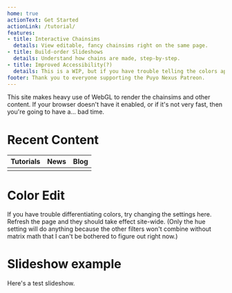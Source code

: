 ```yaml
---
home: true
actionText: Get Started
actionLink: /tutorial/
features:
- title: Interactive Chainsims
  details: View editable, fancy chainsims right on the same page.
- title: Build-order Slideshows
  details: Understand how chains are made, step-by-step.
- title: Improved Accessibility(?)
  details: This is a WIP, but if you have trouble telling the colors apart, you can edit the hues of the Puyos below.
footer: Thank you to everyone supporting the Puyo Nexus Patreon.
---
```

<AssetLoader />
This site makes heavy use of WebGL to render the chainsims and other content. If your browser doesn't have it enabled, or if it's not very fast, then you're going to have a... bad time.

# Recent Content
| Tutorials          | News               | Blog               |
|--------------------|--------------------|--------------------|
| <RecentArticles /> | <RecentArticles /> | <RecentArticles /> |

# Color Edit
If you have trouble differentiating colors, try changing the settings here. Refresh the page and they should take effect site-wide. (Only the hue setting will do anything because the other filters won't combine without matrix math that I can't be bothered to figure out right now.)
<ColorEdit />

# Slideshow example
Here's a test slideshow.

<Slideshow :importedData="
  [{fieldData: 'RRRR00000000000000000000000000R00000Y00000RRG000YRG00BYGBYPBYRGBYBRGBYPPRGBYPB',
    shadowData: '0000000000000000000000000000000R00000G0000000000000000000000000000000000000000',
    cursorData: '000000001111110000000000000000000000000000000000000000000000000000000000000000',
    arrowData: '000000000000000000000000000000000000000000000000000000000000000000000000000000',
    autoDrop: false,
    slideText: 'The quick brown fox jumps over the lazy dog.'
  },
  {
    fieldData: 'GGGG000GGG00000000000000000000R00000Y00000RRG000YRG00BYGBYPBYRGBYBRGBYPPRGBYPB',
    shadowData: '0000000000000000000000000000000R00000G0000000000000000000000000000000000000000',
    cursorData: '000000000000000000000000000000000000000000000000000000000000000000000000000000',
    arrowData: '0000000000URDL0000000000000000000000000000000000000000000000000000000000000000',
    autoDrop: false,
    slideText: 'Phantasy Star Online 2 will never get localized.'
  },
  {
    fieldData: 'BBBB000000000000000000RGBYP000R00000Y00000RRG000YRG00BYGBYPBYRGBYBRGBYPPRGBYPB',
    shadowData: '0000000000000000000000000000000R00000G0000000000000000000000000000000000000000',
    cursorData: '000000000000000000000000000000000000000000000000000000000000000000000000000000',
    arrowData: '000000000000000000000000000000000000000000000000000000000000000000000000000000',
    autoDrop: false,
    slideText: 'Nihilism.'
  }]" :nextQueue="'RRBGYYPPRBGYPYPGBG'" />

<!-- <ChainImg :importedData="
  [{fieldData: 'RRRR00000000000000000000000000R00000Y00000RRG000YRG00BYGBYPBYRGBYBRGBYPPRGBYPB',
    shadowData: '0000000000000000000000000000000R00000G0000000000000000000000000000000000000000',
    cursorData: '000000000000000000000000000000000000000000000000000000000000000000000000000000',
    arrowData: '000000000000000000000000000000000000000000000000000000000000000000000000000000',
    autoDrop: false
  }]" :nextQueue="'RRBGYYPPRBGYPYPGBG'" />

<ChainImg :importedData="
  [{fieldData: 'RRRR00000000000000000000000000R00000Y00000RRG000YRG00BYGBYPBYRGBYBRGBYPPRGBYPB',
    shadowData: '0000000000000000000000000000000R00000G0000000000000000000000000000000000000000',
    cursorData: '000000000000000000000000000000000000000000000000000000000000000000000000000000',
    arrowData: '000000000000000000000000000000000000000000000000000000000000000000000000000000',
    autoDrop: false
  }]" :nextQueue="'RRBGYYPPRBGYPYPGBG'" />

<ChainImg :importedData="
  [{fieldData: 'GGGG00000000000000000000000000R00000Y00000RRG000YRG00BYGBYPBYRGBYBRGBYPPRGBYPB',
    shadowData: '0000000000000000000000000000000R00000G0000000000000000000000000000000000000000',
    cursorData: '000000000000000000000000000000000000000000000000000000000000000000000000000000',
    arrowData: '000000000000000000000000000000000000000000000000000000000000000000000000000000',
    autoDrop: false
  }]" :nextQueue="'RRBGYYPPRBGYPYPGBG'" />

<ChainImg :importedData="
  [{fieldData: 'GB0PG0RRRRBRBBYPPBBGGYBGGYYPBGRRGBPGBGBPRRRRGBPRBRGBPBBGBRYBBRGBRYRGBRYBRGBRYB',
    shadowData: '0000000000000000000000000000000R00000G0000000000000000000000000000000000000000',
    cursorData: '000000000000000000000000000000000000000000000000000000000000000000000000000000',
    arrowData: '000000000000000000000000000000000000000000000000000000000000000000000000000000',
    autoDrop: false
  }]" :nextQueue="'RRBGYYPPRBGYPYPGBG'" />

<ChainImg :importedData="
  [{fieldData: 'RRRR00000000000000000000000000R00000Y00000RRG000YRG00BYGBYPBYRGBYBRGBYPPRGBYPB',
    shadowData: '0000000000000000000000000000000R00000G0000000000000000000000000000000000000000',
    cursorData: '000000000000000000000000000000000000000000000000000000000000000000000000000000',
    arrowData: '000000000000000000000000000000000000000000000000000000000000000000000000000000',
    autoDrop: false
  }]" :nextQueue="'RRBGYYPPRBGYPYPGBG'" />

<ChainImg :importedData="
  [{fieldData: 'GGGG00000000000000000000000000R00000Y00000RRG000YRG00BYGBYPBYRGBYBRGBYPPRGBYPB',
    shadowData: '0000000000000000000000000000000R00000G0000000000000000000000000000000000000000',
    cursorData: '000000000000000000000000000000000000000000000000000000000000000000000000000000',
    arrowData: '000000000000000000000000000000000000000000000000000000000000000000000000000000',
    autoDrop: false
  }]" :nextQueue="'RRBGYYPPRBGYPYPGBG'" />

<ChainImg :importedData="
  [{fieldData: 'GB0PG0RRRRBRBBYPPBBGGYBGGYYPBGRRGBPGBGBPRRRRGBPRBRGBPBBGBRYBBRGBRYRGBRYBRGBRYB',
    shadowData: '0000000000000000000000000000000R00000G0000000000000000000000000000000000000000',
    cursorData: '000000000000000000000000000000000000000000000000000000000000000000000000000000',
    arrowData: '000000000000000000000000000000000000000000000000000000000000000000000000000000',
    autoDrop: false
  }]" :nextQueue="'RRBGYYPPRBGYPYPGBG'" />

<ChainImg :importedData="
  [{fieldData: 'RRRR00000000000000000000000000R00000Y00000RRG000YRG00BYGBYPBYRGBYBRGBYPPRGBYPB',
    shadowData: '0000000000000000000000000000000R00000G0000000000000000000000000000000000000000',
    cursorData: '000000000000000000000000000000000000000000000000000000000000000000000000000000',
    arrowData: '000000000000000000000000000000000000000000000000000000000000000000000000000000',
    autoDrop: false
  }]" :nextQueue="'RRBGYYPPRBGYPYPGBG'" />

<ChainImg :importedData="
  [{fieldData: 'GGGG00000000000000000000000000R00000Y00000RRG000YRG00BYGBYPBYRGBYBRGBYPPRGBYPB',
    shadowData: '0000000000000000000000000000000R00000G0000000000000000000000000000000000000000',
    cursorData: '000000000000000000000000000000000000000000000000000000000000000000000000000000',
    arrowData: '000000000000000000000000000000000000000000000000000000000000000000000000000000',
    autoDrop: false
  }]" :nextQueue="'RRBGYYPPRBGYPYPGBG'" />

<ChainImg :importedData="
  [{fieldData: 'GB0PG0RRRRBRBBYPPBBGGYBGGYYPBGRRGBPGBGBPRRRRGBPRBRGBPBBGBRYBBRGBRYRGBRYBRGBRYB',
    shadowData: '0000000000000000000000000000000R00000G0000000000000000000000000000000000000000',
    cursorData: '000000000000000000000000000000000000000000000000000000000000000000000000000000',
    arrowData: '000000000000000000000000000000000000000000000000000000000000000000000000000000',
    autoDrop: false
  }]" :nextQueue="'RRBGYYPPRBGYPYPGBG'" />

<ChainImg :importedData="
  [{fieldData: 'RRRR00000000000000000000000000R00000Y00000RRG000YRG00BYGBYPBYRGBYBRGBYPPRGBYPB',
    shadowData: '0000000000000000000000000000000R00000G0000000000000000000000000000000000000000',
    cursorData: '000000000000000000000000000000000000000000000000000000000000000000000000000000',
    arrowData: '000000000000000000000000000000000000000000000000000000000000000000000000000000',
    autoDrop: false
  }]" :nextQueue="'RRBGYYPPRBGYPYPGBG'" />

<ChainImg :importedData="
  [{fieldData: 'GGGG00000000000000000000000000R00000Y00000RRG000YRG00BYGBYPBYRGBYBRGBYPPRGBYPB',
    shadowData: '0000000000000000000000000000000R00000G0000000000000000000000000000000000000000',
    cursorData: '000000000000000000000000000000000000000000000000000000000000000000000000000000',
    arrowData: '000000000000000000000000000000000000000000000000000000000000000000000000000000',
    autoDrop: false
  }]" :nextQueue="'RRBGYYPPRBGYPYPGBG'" />

<ChainImg :importedData="
  [{fieldData: 'GB0PG0RRRRBRBBYPPBBGGYBGGYYPBGRRGBPGBGBPRRRRGBPRBRGBPBBGBRYBBRGBRYRGBRYBRGBRYB',
    shadowData: '0000000000000000000000000000000R00000G0000000000000000000000000000000000000000',
    cursorData: '000000000000000000000000000000000000000000000000000000000000000000000000000000',
    arrowData: '000000000000000000000000000000000000000000000000000000000000000000000000000000',
    autoDrop: false
  }]" :nextQueue="'RRBGYYPPRBGYPYPGBG'" /> -->

<ChainsimModal />

<!-- <div style="text-align: center"><ChainImg :importedData="
  [{fieldData: '000000000000000000000000000000R00000Y00000RRG000YRG00BYGBYPBYRGBYBRGBYPPRGBYPB',
    shadowData: '0000000000000000000000000000000R00000G0000000000000000000000000000000000000000',
    cursorData: '000000000000000000000000000000000000000000000000000000000000000000000000000000',
    arrowData: '000000000000000000000000000000000000000000000000000000000000000000000000000000',
    autoDrop: false
  },
  {
    fieldData: '000000000000000000000000000000RR0000YGG000RRG000YRG00BYGBYPBYRGBYBRGBYPPRGBYPB',
    shadowData: '000000000000000000000000000000000000000000000000000000000000000000000000000000',
    cursorData: '000000000000000000000000000000000000000000000000000000000000000000000000000000',
    arrowData: '000000000000000000000000000000000000000000000000000000000000000000000000000000',
    autoDrop: true
  },
  {
    fieldData: '000000000000000000000000000000RR0000YG0000RRG000YRG00BYGBYPBYRGBYBRGBYPPRGBYPB',
    shadowData: '00000000000000000000000000000000G00000B000000000000000000000000000000000000000',
    cursorData: '000000000000000000000000000000000000000000000000000000000000000000000000000000',
    arrowData: '000000000000000000000000000000000L00000L00000000000000000000000000000000000000',
    autoDrop: true
  }]" :nextQueue="'RRBGYYPPRBGYPYPGBG'" :key="1" /></div> -->